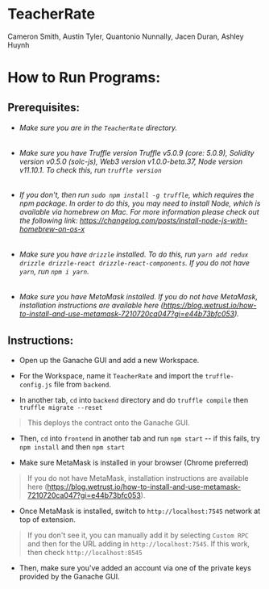 # TeacherRate
Cameron Smith, Austin Tyler, Quantonio Nunnally, Jacen Duran, Ashley Huynh

# How to Run Programs:

## Prerequisites:
* ###### Make sure you are in the `TeacherRate` directory.

* ###### Make sure you have Truffle version Truffle v5.0.9 (core: 5.0.9), Solidity version v0.5.0 (solc-js), Web3 version v1.0.0-beta.37, Node version v11.10.1. To check this, run `truffle version`

* ###### If you don't, then run `sudo npm install -g truffle`, which requires the npm package. In order to do this, you may need to install Node, which is available via homebrew on Mac. For more information please check out the following link: https://changelog.com/posts/install-node-js-with-homebrew-on-os-x 

* ###### Make sure you have `drizzle` installed. To do this, run `yarn add redux drizzle drizzle-react drizzle-react-components`. If you do not have `yarn`, run `npm i yarn`.

* ###### Make sure you have MetaMask installed. If you do not have MetaMask, installation instructions are available here (https://blog.wetrust.io/how-to-install-and-use-metamask-7210720ca047?gi=e44b73bfc053).

## Instructions:
* Open up the Ganache GUI and add a new Workspace.

* For the Workspace, name it `TeacherRate` and import the `truffle-config.js` file from `backend`.

* In another tab, `cd` into `backend` directory and do `truffle compile` then `truffle migrate --reset`
> This deploys the contract onto the Ganache GUI.

* Then, `cd` into `frontend` in another tab and run `npm start` -- if this fails, try `npm install` and then `npm start`

* Make sure MetaMask is installed in your browser (Chrome preferred)
> If you do not have MetaMask, installation instructions are available here (https://blog.wetrust.io/how-to-install-and-use-metamask-7210720ca047?gi=e44b73bfc053).

* Once MetaMask is installed, switch to `http://localhost:7545` network at top of extension. 
> If you don't see it, you can manually add it by selecting `Custom RPC` and then for the URL adding in `http://localhost:7545`. If this work, then check `http://localhost:8545`

* Then, make sure you've added an account via one of the private keys provided by the Ganache GUI.


